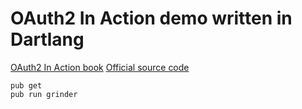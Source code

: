# OAuth2 In Action demo written in Dartlang

[OAuth2 In Action book](https://www.manning.com/books/oauth-2-in-action/)
[Official source code](https://github.com/oauthinaction/oauth-in-action-code)


```
pub get
pub run grinder
```
